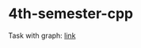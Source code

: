 # 4th-semester-cpp

Task with graph: [link](https://drive.google.com/drive/folders/1O39R9QH4v1FomqBEbu7CxXYMmKT2Y6G7)
